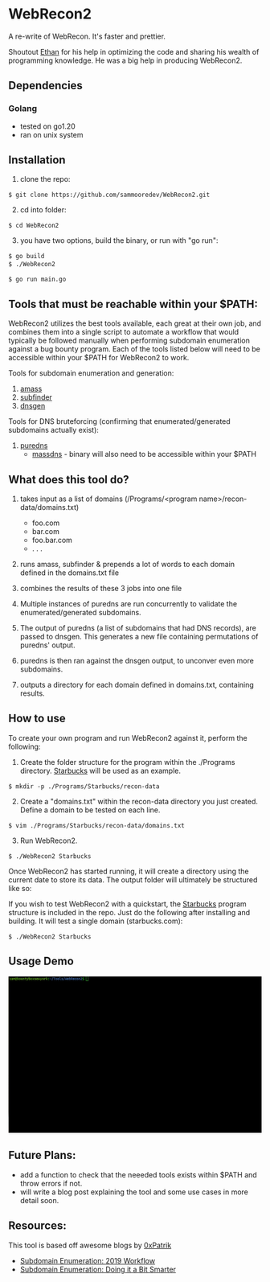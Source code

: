 # WebRecon2

A re-write of WebRecon. It's faster and prettier.

Shoutout [Ethan](https://github.com/applevac) for his help in optimizing the code and sharing his wealth of programming knowledge. He was a big help in producing WebRecon2.

## Dependencies
### Golang
* tested on go1.20
* ran on unix system

## Installation
1. clone the repo:
```
$ git clone https://github.com/sammooredev/WebRecon2.git
```
2. cd into folder:
```
$ cd WebRecon2
```
3. you have two options, build the binary, or run with "go run":
```
$ go build 
$ ./WebRecon2
```
```
$ go run main.go
```

## Tools that must be reachable within your $PATH:
WebRecon2 utilizes the best tools available, each great at their own job, and combines them into a single script to automate a workflow that would typically be followed manually when performing subdomain enumeration against a bug bounty program. Each of the tools listed below will need to be accessible within your $PATH for WebRecon2 to work. 

Tools for subdomain enumeration and generation:
1. [amass](https://github.com/OWASP/Amass)
2. [subfinder](https://github.com/projectdiscovery/subfinder)
3. [dnsgen](https://github.com/ProjectAnte/dnsgen)

Tools for DNS bruteforcing (confirming that enumerated/generated subdomains actually exist):
1. [puredns](https://github.com/d3mondev/puredns)
    * [massdns](https://github.com/blechschmidt/massdns) - binary will also need to be accessible within your $PATH


## What does this tool do?
1. takes input as a list of domains (/Programs/\<program name>/recon-data/domains.txt)
    * foo.com 
    * bar.com
    * foo.bar.com
    * . . .
2. runs amass, subfinder & prepends a lot of words to each domain defined in the domains.txt file

3. combines the results of these 3 jobs into one file

4. Multiple instances of puredns are run concurrently to validate the enumerated/generated subdomains. 

5. The output of puredns (a list of subdomains that had DNS records), are passed to dnsgen. This generates a new file containing permutations of puredns' output.

6. puredns is then ran against the dnsgen output, to unconver even more subdomains.

7. outputs a directory for each domain defined in domains.txt, containing results. 

## How to use

To create your own program and run WebRecon2 against it, perform the following:

1. Create the folder structure for the program within the ./Programs directory. [Starbucks](https://hackerone.com/starbucks?type=team) will be used as an example.
```
$ mkdir -p ./Programs/Starbucks/recon-data
```
2. Create a "domains.txt" within the recon-data directory you just created. Define a domain to be tested on each line.
```
$ vim ./Programs/Starbucks/recon-data/domains.txt
```  
3. Run WebRecon2.
```
$ ./WebRecon2 Starbucks
```  
Once WebRecon2 has started running, it will create a directory using the current date to store its data.
The output folder will ultimately be structured like so:


If you wish to test WebRecon2 with a quickstart, the [Starbucks](https://hackerone.com/starbucks?type=team) program structure is included in the repo. Just do the following after installing and building. It will test a single domain (starbucks.com):
```
$ ./WebRecon2 Starbucks
``` 
## Usage Demo
![WebRecon2 Usage Demo](./assets/webrecon-demo.gif "WebRecon2 Usage Demo")


## Future Plans:
* add a function to check that the neeeded tools exists within $PATH and throw errors if not.
* will write a blog post explaining the tool and some use cases in more detail soon.

## Resources: 

This tool is based off awesome blogs by [0xPatrik](https://twitter.com/0xpatrik?lang=en)
* [Subdomain Enumeration: 2019 Workflow](https://0xpatrik.com/subdomain-enumeration-2019/)
* [Subdomain Enumeration: Doing it a Bit Smarter](https://0xpatrik.com/subdomain-enumeration-smarter/)